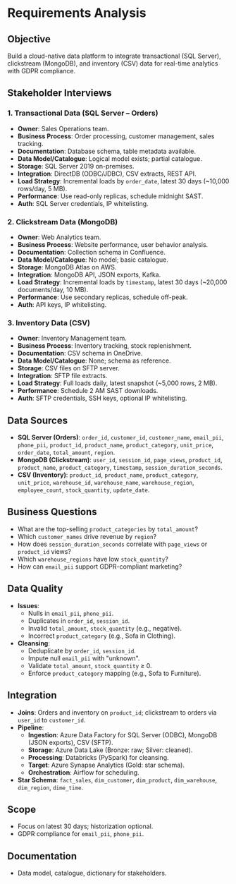 # Requirements Analysis
## Objective
Build a cloud-native data platform to integrate transactional (SQL Server), clickstream (MongoDB), and inventory (CSV) data for real-time analytics with GDPR compliance.

## Stakeholder Interviews
### 1. Transactional Data (SQL Server – Orders)
- **Owner**: Sales Operations team.
- **Business Process**: Order processing, customer management, sales tracking.
- **Documentation**: Database schema, table metadata available.
- **Data Model/Catalogue**: Logical model exists; partial catalogue.
- **Storage**: SQL Server 2019 on-premises.
- **Integration**: DirectDB (ODBC/JDBC), CSV extracts, REST API.
- **Load Strategy**: Incremental loads by `order_date`, latest 30 days (~10,000 rows/day, 5 MB).
- **Performance**: Use read-only replicas, schedule midnight SAST.
- **Auth**: SQL Server credentials, IP whitelisting.

### 2. Clickstream Data (MongoDB)
- **Owner**: Web Analytics team.
- **Business Process**: Website performance, user behavior analysis.
- **Documentation**: Collection schema in Confluence.
- **Data Model/Catalogue**: No model; basic catalogue.
- **Storage**: MongoDB Atlas on AWS.
- **Integration**: MongoDB API, JSON exports, Kafka.
- **Load Strategy**: Incremental loads by `timestamp`, latest 30 days (~20,000 documents/day, 10 MB).
- **Performance**: Use secondary replicas, schedule off-peak.
- **Auth**: API keys, IP whitelisting.

### 3. Inventory Data (CSV)
- **Owner**: Inventory Management team.
- **Business Process**: Inventory tracking, stock replenishment.
- **Documentation**: CSV schema in OneDrive.
- **Data Model/Catalogue**: None; schema as reference.
- **Storage**: CSV files on SFTP server.
- **Integration**: SFTP file extracts.
- **Load Strategy**: Full loads daily, latest snapshot (~5,000 rows, 2 MB).
- **Performance**: Schedule 2 AM SAST downloads.
- **Auth**: SFTP credentials, SSH keys, optional IP whitelisting.

## Data Sources
- **SQL Server (Orders)**: `order_id`, `customer_id`, `customer_name`, `email_pii`, `phone_pii`, `product_id`, `product_name`, `product_category`, `unit_price`, `order_date`, `total_amount`, `region`.
- **MongoDB (Clickstream)**: `user_id`, `session_id`, `page_views`, `product_id`, `product_name`, `product_category`, `timestamp`, `session_duration_seconds`.
- **CSV (Inventory)**: `product_id`, `product_name`, `product_category`, `unit_price`, `warehouse_id`, `warehouse_name`, `warehouse_region`, `employee_count`, `stock_quantity`, `update_date`.

## Business Questions
- What are the top-selling `product_categories` by `total_amount`?
- Which `customer_names` drive revenue by `region`?
- How does `session_duration_seconds` correlate with `page_views` or `product_id` views?
- Which `warehouse_regions` have low `stock_quantity`?
- How can `email_pii` support GDPR-compliant marketing?

## Data Quality
- **Issues**:
  - Nulls in `email_pii`, `phone_pii`.
  - Duplicates in `order_id`, `session_id`.
  - Invalid `total_amount`, `stock_quantity` (e.g., negative).
  - Incorrect `product_category` (e.g., Sofa in Clothing).
- **Cleansing**:
  - Deduplicate by `order_id`, `session_id`.
  - Impute null `email_pii` with "unknown".
  - Validate `total_amount`, `stock_quantity` ≥ 0.
  - Enforce `product_category` mapping (e.g., Sofa to Furniture).

## Integration
- **Joins**: Orders and inventory on `product_id`; clickstream to orders via `user_id` to `customer_id`.
- **Pipeline**:
  - **Ingestion**: Azure Data Factory for SQL Server (ODBC), MongoDB (JSON exports), CSV (SFTP).
  - **Storage**: Azure Data Lake (Bronze: raw; Silver: cleaned).
  - **Processing**: Databricks (PySpark) for cleansing.
  - **Target**: Azure Synapse Analytics (Gold: star schema).
  - **Orchestration**: Airflow for scheduling.
- **Star Schema**: `fact_sales`, `dim_customer`, `dim_product`, `dim_warehouse`, `dim_region`, `dime_time`.

## Scope
- Focus on latest 30 days; historization optional.
- GDPR compliance for `email_pii`, `phone_pii`.

## Documentation
- Data model, catalogue, dictionary for stakeholders.